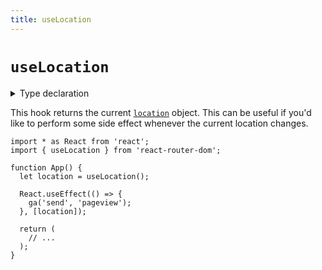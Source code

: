 ```yaml
---
title: useLocation
---
```


# `useLocation`

<details>
  <summary>Type declaration</summary>

```tsx
declare function useLocation<S = undefined>(): Location<S | undefined>;

interface Location<S = undefined> extends Path {
  state: S;
  key: Key;
}
```

</details>

This hook returns the current [`location`][location] object. This can be useful if you'd like to perform some side effect whenever the current location changes.

```tsx
import * as React from 'react';
import { useLocation } from 'react-router-dom';

function App() {
  let location = useLocation();

  React.useEffect(() => {
    ga('send', 'pageview');
  }, [location]);

  return (
    // ...
  );
}
```

[location]: ../utils/location
